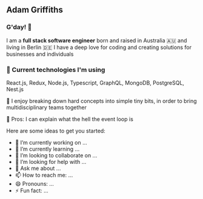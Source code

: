 ## Adam Griffiths 
### G'day! 🖖

I am a **full stack software engineer** born and raised in Australia 🇦🇺 and living in Berlin 🇩🇪
I have a deep love for coding and creating solutions for businesses and individuals

### 🚀 Current technologies I'm using

React.js, Redux, Node.js, Typescript, GraphQL, MongoDB, PostgreSQL, Nest.js

🚀 I enjoy breaking down hard concepts into simple tiny bits, in order to bring multidisciplinary teams together

🚨 Pros: I can explain what the hell the event loop is



Here are some ideas to get you started:

- 🔭 I’m currently working on ...
- 🌱 I’m currently learning ...
- 👯 I’m looking to collaborate on ...
- 🤔 I’m looking for help with ...
- 💬 Ask me about ...
- 📫 How to reach me: ...
- 😄 Pronouns: ...
- ⚡ Fun fact: ...
